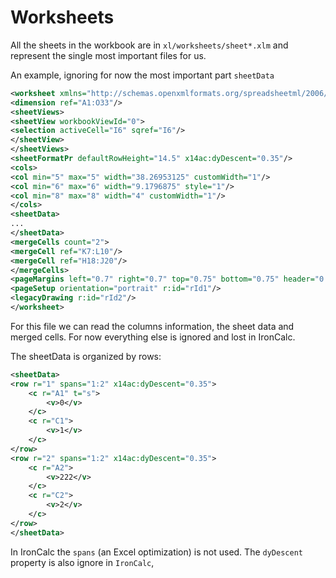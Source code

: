 Worksheets
==========

All the sheets in the workbook are in `xl/worksheets/sheet*.xlm` and represent the single most important files for us.

An example, ignoring for now the most important part `sheetData`

```xml
<worksheet xmlns="http://schemas.openxmlformats.org/spreadsheetml/2006/main" xmlns:r="http://schemas.openxmlformats.org/officeDocument/2006/relationships" xmlns:xdr="http://schemas.openxmlformats.org/drawingml/2006/spreadsheetDrawing" xmlns:x14="http://schemas.microsoft.com/office/spreadsheetml/2009/9/main" xmlns:mc="http://schemas.openxmlformats.org/markup-compatibility/2006" xmlns:x14ac="http://schemas.microsoft.com/office/spreadsheetml/2009/9/ac" xmlns:xr="http://schemas.microsoft.com/office/spreadsheetml/2014/revision" xmlns:xr2="http://schemas.microsoft.com/office/spreadsheetml/2015/revision2" xmlns:xr3="http://schemas.microsoft.com/office/spreadsheetml/2016/revision3" mc:Ignorable="x14ac xr xr2 xr3" xr:uid="{65AA7E95-0880-433A-9B1F-8563DB0FF1B5}">
<dimension ref="A1:O33"/>
<sheetViews>
<sheetView workbookViewId="0">
<selection activeCell="I6" sqref="I6"/>
</sheetView>
</sheetViews>
<sheetFormatPr defaultRowHeight="14.5" x14ac:dyDescent="0.35"/>
<cols>
<col min="5" max="5" width="38.26953125" customWidth="1"/>
<col min="6" max="6" width="9.1796875" style="1"/>
<col min="8" max="8" width="4" customWidth="1"/>
</cols>
<sheetData>
...
</sheetData>
<mergeCells count="2">
<mergeCell ref="K7:L10"/>
<mergeCell ref="H18:J20"/>
</mergeCells>
<pageMargins left="0.7" right="0.7" top="0.75" bottom="0.75" header="0.3" footer="0.3"/>
<pageSetup orientation="portrait" r:id="rId1"/>
<legacyDrawing r:id="rId2"/>
</worksheet>
```

For this file we can read the columns information, the sheet data and merged cells.
For now everything else is ignored and lost in IronCalc.

The sheetData is organized by rows:

```xml
<sheetData>
<row r="1" spans="1:2" x14ac:dyDescent="0.35">
    <c r="A1" t="s">
        <v>0</v>
    </c>
    <c r="C1">
        <v>1</v>
    </c>
</row>
<row r="2" spans="1:2" x14ac:dyDescent="0.35">
    <c r="A2">
        <v>222</v>
    </c>
    <c r="C2">
        <v>2</v>
    </c>
</row>
</sheetData>
```

In IronCalc the `spans` (an Excel optimization) is not used. The `dyDescent` property is also ignore in `IronCalc`,